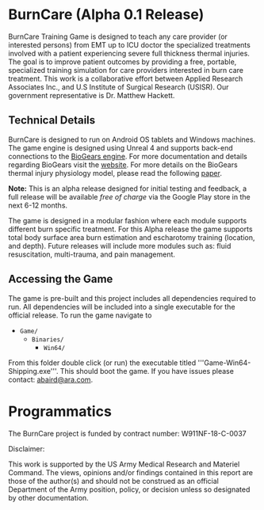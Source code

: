 # BurnCare (Alpha 0.1 Release)
BurnCare Training Game is designed to teach any care provider (or interested persons) from EMT up to ICU doctor the specialized treatments involved with a patient experiencing severe full thickness thermal injuries. The goal is to improve patient outcomes by providing a free, portable, specialized training simulation for care providers interested in burn care treatment. This work is a collaborative effort between Applied Research Associates Inc., and U.S Institute of Surgical Research (USISR). Our government representative is Dr. Matthew Hackett. 

## Technical Details

BurnCare is designed to run on Android OS tablets and Windows machines. The game engine is designed using Unreal 4 and supports back-end connections to the [BioGears engine](https://github.com/BioGearsEngine/core). For more documentation and details regarding BioGears visit the [website](https://www.biogearsengine.com/). For more details on the BioGears thermal injury physiology model, please read the following [paper](https://ieeexplore.ieee.org/abstract/document/8857686/).

**Note:** This is an alpha release designed for initial testing and feedback, a full release will be available *free of charge* via the Google Play store in the next 6-12 months.

The game is designed in a modular fashion where each module supports different burn specific treatment. For this Alpha release the game supports total body surface area burn estimation and escharotomy training (location, and depth). Future releases will include more modules such as: fluid resuscitation, multi-trauma, and pain management. 

## Accessing the Game
The game is pre-built and this project includes all dependencies required to run. All dependencies will be included into a single executable for the official release. To run the game navigate to 

- `Game/` 
  - `Binaries/` 
  	- `Win64/` 
	
From this folder double click (or run) the executable titled '''Game-Win64-Shipping.exe'''. This should boot the game. If you have issues please contact: abaird@ara.com.

Programmatics
===============
The BurnCare project is funded by contract number: W911NF-18-C-0037  

Disclaimer:

This work is supported by the US Army Medical Research and Materiel Command. The views, opinions and/or findings contained in this report are those of the author(s) and should not be construed as an official Department of the Army position, policy, or decision unless so designated by other documentation.


